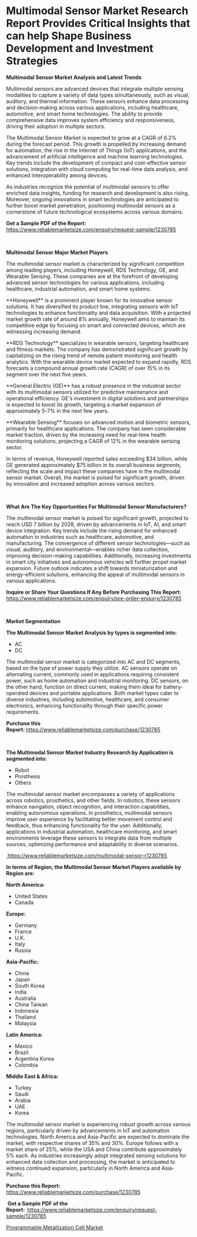<p><h1>Multimodal Sensor Market Research Report Provides Critical Insights that can help Shape Business Development and Investment Strategies</h1></p><p><strong>Multimodal Sensor Market Analysis and Latest Trends</strong></p>
<p><p>Multimodal sensors are advanced devices that integrate multiple sensing modalities to capture a variety of data types simultaneously, such as visual, auditory, and thermal information. These sensors enhance data processing and decision-making across various applications, including healthcare, automotive, and smart home technologies. The ability to provide comprehensive data improves system efficiency and responsiveness, driving their adoption in multiple sectors.</p><p>The Multimodal Sensor Market is expected to grow at a CAGR of 6.2% during the forecast period. This growth is propelled by increasing demand for automation, the rise in the Internet of Things (IoT) applications, and the advancement of artificial intelligence and machine learning technologies. Key trends include the development of compact and cost-effective sensor solutions, integration with cloud computing for real-time data analysis, and enhanced interoperability among devices. </p><p>As industries recognize the potential of multimodal sensors to offer enriched data insights, funding for research and development is also rising. Moreover, ongoing innovations in smart technologies are anticipated to further boost market penetration, positioning multimodal sensors as a cornerstone of future technological ecosystems across various domains.</p></p>
<p><strong>Get a Sample PDF of the Report:&nbsp;</strong> <a href="https://www.reliablemarketsize.com/enquiry/request-sample/1230785?utm_campaign=2952&utm_medium=2&utm_source=Github&utm_content=ia&utm_term=06042025&utm_id=multimodal-sensor">https://www.reliablemarketsize.com/enquiry/request-sample/1230785</a></p>
<p>&nbsp;</p>
<p><strong>Multimodal Sensor Major Market Players</strong></p>
<p><p>The multimodal sensor market is characterized by significant competition among leading players, including Honeywell, RDS Technology, GE, and Wearable Sensing. These companies are at the forefront of developing advanced sensor technologies for various applications, including healthcare, industrial automation, and smart home systems.</p><p>**Honeywell** is a prominent player known for its innovative sensor solutions. It has diversified its product line, integrating sensors with IoT technologies to enhance functionality and data acquisition. With a projected market growth rate of around 8% annually, Honeywell aims to maintain its competitive edge by focusing on smart and connected devices, which are witnessing increasing demand.</p><p>**RDS Technology** specializes in wearable sensors, targeting healthcare and fitness markets. The company has demonstrated significant growth by capitalizing on the rising trend of remote patient monitoring and health analytics. With the wearable device market expected to expand rapidly, RDS forecasts a compound annual growth rate (CAGR) of over 15% in its segment over the next five years.</p><p>**General Electric (GE)** has a robust presence in the industrial sector with its multimodal sensors utilized for predictive maintenance and operational efficiency. GE's investment in digital solutions and partnerships is expected to boost its growth, targeting a market expansion of approximately 5-7% in the next few years.</p><p>**Wearable Sensing** focuses on advanced motion and biometric sensors, primarily for healthcare applications. The company has seen considerable market traction, driven by the increasing need for real-time health monitoring solutions, projecting a CAGR of 12% in the wearable sensing sector.</p><p>In terms of revenue, Honeywell reported sales exceeding $34 billion, while GE generated approximately $75 billion in its overall business segments, reflecting the scale and impact these companies have in the multimodal sensor market. Overall, the market is poised for significant growth, driven by innovation and increased adoption across various sectors.</p></p>
<p>&nbsp;</p>
<p><strong>What Are The Key Opportunities For Multimodal Sensor Manufacturers?</strong></p>
<p><p>The multimodal sensor market is poised for significant growth, projected to reach USD 7 billion by 2028, driven by advancements in IoT, AI, and smart device integration. Key trends include the rising demand for enhanced automation in industries such as healthcare, automotive, and manufacturing. The convergence of different sensor technologies—such as visual, auditory, and environmental—enables richer data collection, improving decision-making capabilities. Additionally, increasing investments in smart city initiatives and autonomous vehicles will further propel market expansion. Future outlook indicates a shift towards miniaturization and energy-efficient solutions, enhancing the appeal of multimodal sensors in various applications.</p></p>
<p><strong>Inquire or Share Your Questions If Any Before Purchasing This Report:</strong> <a href="https://www.reliablemarketsize.com/enquiry/pre-order-enquiry/1230785?utm_campaign=2952&utm_medium=2&utm_source=Github&utm_content=ia&utm_term=06042025&utm_id=multimodal-sensor">https://www.reliablemarketsize.com/enquiry/pre-order-enquiry/1230785</a></p>
<p>&nbsp;</p>
<p><strong>Market Segmentation</strong></p>
<p><strong>The Multimodal Sensor Market Analysis by types is segmented into:</strong></p>
<p><ul><li>AC</li><li>DC</li></ul></p>
<p><p>The multimodal sensor market is categorized into AC and DC segments, based on the type of power supply they utilize. AC sensors operate on alternating current, commonly used in applications requiring consistent power, such as home automation and industrial monitoring. DC sensors, on the other hand, function on direct current, making them ideal for battery-operated devices and portable applications. Both market types cater to diverse industries, including automotive, healthcare, and consumer electronics, enhancing functionality through their specific power requirements.</p></p>
<p><strong>Purchase this Report:&nbsp;</strong><a href="https://www.reliablemarketsize.com/purchase/1230785?utm_campaign=2952&utm_medium=2&utm_source=Github&utm_content=ia&utm_term=06042025&utm_id=multimodal-sensor">https://www.reliablemarketsize.com/purchase/1230785</a></p>
<p>&nbsp;</p>
<p><strong>The Multimodal Sensor Market Industry Research by Application is segmented into:</strong></p>
<p><ul><li>Robot</li><li>Prosthesis</li><li>Others</li></ul></p>
<p><p>The multimodal sensor market encompasses a variety of applications across robotics, prosthetics, and other fields. In robotics, these sensors enhance navigation, object recognition, and interaction capabilities, enabling autonomous operations. In prosthetics, multimodal sensors improve user experience by facilitating better movement control and feedback, thus enhancing functionality for the user. Additionally, applications in industrial automation, healthcare monitoring, and smart environments leverage these sensors to integrate data from multiple sources, optimizing performance and adaptability in diverse scenarios.</p></p>
<p><a href="https://www.reliablemarketsize.com/multimodal-sensor-r1230785?utm_campaign=2952&utm_medium=2&utm_source=Github&utm_content=ia&utm_term=06042025&utm_id=multimodal-sensor">&nbsp;https://www.reliablemarketsize.com/multimodal-sensor-r1230785</a></p>
<p><strong>In terms of Region, the Multimodal Sensor Market Players available by Region are:</strong></p>
<p>
    <p> <strong> North America: </strong>
        <ul>
            <li>United States</li>
            <li>Canada</li>
        </ul>
        </p> 
    <p> <strong> Europe: </strong>
        <ul>
            <li>Germany</li>
            <li>France</li>
            <li>U.K.</li>
            <li>Italy</li>
            <li>Russia</li>
        </ul>
        </p> 
    <p> <strong> Asia-Pacific: </strong>
        <ul>
            <li>China</li>
            <li>Japan</li>
            <li>South Korea</li>
            <li>India</li>
            <li>Australia</li>
            <li>China Taiwan</li>
            <li>Indonesia</li>
            <li>Thailand</li>
            <li>Malaysia</li>
        </ul>
        </p> 
    <p> <strong> Latin America: </strong>
        <ul>
            <li>Mexico</li>
            <li>Brazil</li>
            <li>Argentina Korea</li>
            <li>Colombia</li>
        </ul>
        </p> 
    <p> <strong> Middle East & Africa: </strong>
        <ul>
            <li>Turkey</li>
            <li>Saudi</li>
            <li>Arabia</li>
            <li>UAE</li>
            <li>Korea</li>
        </ul>
    </p>
    </p>
<p><p>The multimodal sensor market is experiencing robust growth across various regions, particularly driven by advancements in IoT and automation technologies. North America and Asia-Pacific are expected to dominate the market, with respective shares of 35% and 30%. Europe follows with a market share of 25%, while the USA and China contribute approximately 5% each. As industries increasingly adopt integrated sensing solutions for enhanced data collection and processing, the market is anticipated to witness continued expansion, particularly in North America and Asia-Pacific.</p></p>
<p><strong>Purchase this Report: </strong><a href="https://www.reliablemarketsize.com/purchase/1230785?utm_campaign=2952&utm_medium=2&utm_source=Github&utm_content=ia&utm_term=06042025&utm_id=multimodal-sensor">https://www.reliablemarketsize.com/purchase/1230785</a></p>
<p>&nbsp;<strong>Get a Sample PDF of the Report:&nbsp;&nbsp;</strong><a href="https://www.reliablemarketsize.com/enquiry/request-sample/1230785?utm_campaign=2952&utm_medium=2&utm_source=Github&utm_content=ia&utm_term=06042025&utm_id=multimodal-sensor">https://www.reliablemarketsize.com/enquiry/request-sample/1230785</a></p>
<p><strong></strong></p>
<p><p><a href="https://github.com/tashiafun920/Market-Research-Report-List-1/blob/main/programmable-metallization-cell-market.md?utm_campaign=2952&utm_medium=2&utm_source=Github&utm_content=ia&utm_term=06042025&utm_id=multimodal-sensor">Programmable Metallization Cell Market</a></p></p>